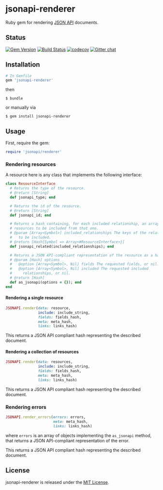 # jsonapi-renderer
Ruby gem for rendering [JSON API](http://jsonapi.org) documents.

## Status

[![Gem Version](https://badge.fury.io/rb/jsonapi-renderer.svg)](https://badge.fury.io/rb/jsonapi-renderer)
[![Build Status](https://secure.travis-ci.org/jsonapi-rb/renderer.svg?branch=master)](http://travis-ci.org/jsonapi-rb/renderer?branch=master)
[![codecov](https://codecov.io/gh/jsonapi-rb/renderer/branch/master/graph/badge.svg)](https://codecov.io/gh/jsonapi-rb/renderer)
[![Gitter chat](https://badges.gitter.im/gitterHQ/gitter.png)](https://gitter.im/jsonapi-rb/Lobby)

## Installation
```ruby
# In Gemfile
gem 'jsonapi-renderer'
```
then
```
$ bundle
```
or manually via
```
$ gem install jsonapi-renderer
```

## Usage

First, require the gem:
```ruby
require 'jsonapi/renderer'
```

### Rendering resources

A resource here is any class that implements the following interface:
```ruby
class ResourceInterface
  # Returns the type of the resource.
  # @return [String]
  def jsonapi_type; end

  # Returns the id of the resource.
  # @return [String]
  def jsonapi_id; end

  # Returns a hash containing, for each included relationship, an array of the 
  # resources to be included from that one.
  # @param [Array<Symbol>] included_relationships The keys of the relationships
  #   to be included.
  # @return [Hash{Symbol => Array<#ResourceInterface>}]
  def jsonapi_related(included_relationships); end

  # Returns a JSON API-compliant representation of the resource as a hash.
  # @param [Hash] options
  #   @option [Array<Symbol>, Nil] fields The requested fields, or nil.
  #   @option [Array<Symbol>, Nil] included The requested included
  #     relationships, or nil.
  # @return [Hash]
  def as_jsonapi(options = {}); end
end
```

#### Rendering a single resource
```ruby
JSONAPI.render(data: resource,
               include: include_string,
               fields: fields_hash,
               meta: meta_hash,
               links: links_hash)
```

This returns a JSON API compliant hash representing the described document.

#### Rendering a collection of resources
```ruby
JSONAPI.render(data: resources,
               include: include_string,
               fields: fields_hash,
               meta: meta_hash,
               links: links_hash)
```

This returns a JSON API compliant hash representing the described document.

### Rendering errors

```ruby
JSONAPI.render_errors(errors: errors,
                      meta: meta_hash,
                      links: links_hash)
```

where `errors` is an array of objects implementing the `as_jsonapi` method, that
returns a JSON API-compliant representation of the error.

This returns a JSON API compliant hash representing the described document.

## License

jsonapi-renderer is released under the [MIT License](http://www.opensource.org/licenses/MIT).
